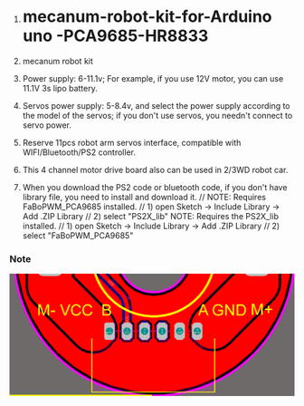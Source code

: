 1. # mecanum-robot-kit-for-Arduino uno -PCA9685-HR8833
2. mecanum robot kit 
3. Power supply: 6-11.1v; For example, if you use 12V motor, you can use 11.1V 3s lipo battery.
4. Servos power supply: 5-8.4v, and select the power supply according to the model of the servos; if you don't use servos, you needn't connect to servo power.
5. Reserve 11pcs robot arm servos interface, compatible with WIFI/Bluetooth/PS2 controller.
6. This 4 channel motor drive board also can be used in 2/3WD robot car.

7. When you download the PS2 code or bluetooth code, if you don't have library file, you need to install and download it.
// NOTE: Requires FaBoPWM_PCA9685 installed.
// 1) open Sketch -> Include Library -> Add .ZIP Library
// 2) select "PS2X_lib"
 NOTE: Requires the PS2X_lib installed.
// 1) open Sketch -> Include Library -> Add .ZIP Library
// 2) select "FaBoPWM_PCA9685"
  ### Note
![Encoder interface](https://github.com/MoebiusTech/MecanumRobot-ArduinoMega2560/blob/master/Encoder%20interface.png "Encoder interface")

